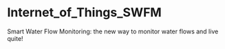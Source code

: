 # Internet_of_Things_SWFM
Smart Water Flow Monitoring: the new way to monitor water flows and live quite!
